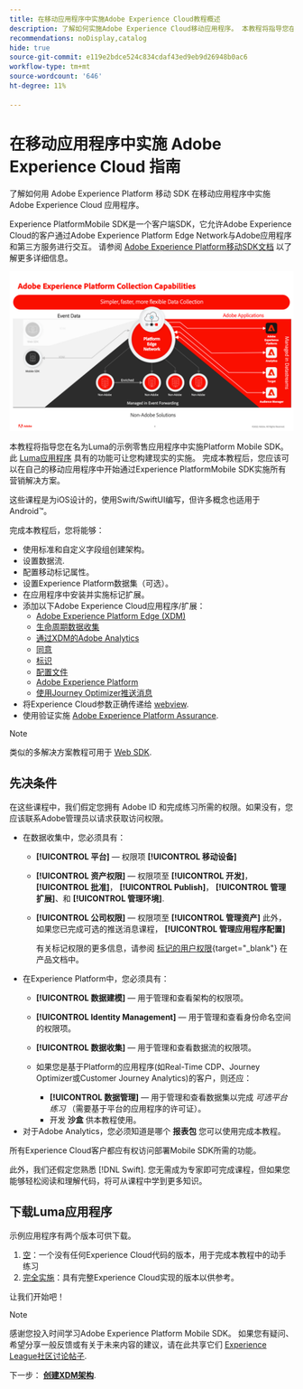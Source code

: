 ```yaml
---
title: 在移动应用程序中实施Adobe Experience Cloud教程概述
description: 了解如何实施Adobe Experience Cloud移动应用程序。 本教程将指导您在一个示例Swift应用程序中实施Experience Cloud应用程序。
recommendations: noDisplay,catalog
hide: true
source-git-commit: e119e2bdce524c834cdaf43ed9eb9d26948b0ac6
workflow-type: tm+mt
source-wordcount: '646'
ht-degree: 11%

---
```


# 在移动应用程序中实施 Adobe Experience Cloud 指南

了解如何用 Adobe Experience Platform 移动 SDK 在移动应用程序中实施 Adobe Experience Cloud 应用程序。

Experience PlatformMobile SDK是一个客户端SDK，它允许Adobe Experience Cloud的客户通过Adobe Experience Platform Edge Network与Adobe应用程序和第三方服务进行交互。 请参阅 [Adobe Experience Platform移动SDK文档](https://developer.adobe.com/client-sdks/documentation/) 以了解更多详细信息。

![内部版本设置](assets/data-collection-mobile-sdk.png)


本教程将指导您在名为Luma的示例零售应用程序中实施Platform Mobile SDK。 此 [Luma应用程序](https://github.com/Adobe-Marketing-Cloud/Luma-iOS-Mobile-App) 具有的功能可让您构建现实的实施。 完成本教程后，您应该可以在自己的移动应用程序中开始通过Experience PlatformMobile SDK实施所有营销解决方案。

这些课程是为iOS设计的，使用Swift/SwiftUI编写，但许多概念也适用于Android™。

完成本教程后，您将能够：

* 使用标准和自定义字段组创建架构。
* 设置数据流.
* 配置移动标记属性。
* 设置Experience Platform数据集（可选）。
* 在应用程序中安装并实施标记扩展。
* 添加以下Adobe Experience Cloud应用程序/扩展：
   * [Adobe Experience Platform Edge (XDM)](events.md)
   * [生命周期数据收集](lifecycle-data.md)
   * [通过XDM的Adobe Analytics](analytics.md)
   * [同意](consent.md)
   * [标识](identity.md)
   * [配置文件](profile.md)
   * [Adobe Experience Platform](platform.md)
   * [使用Journey Optimizer推送消息](journey-optimizer-push.md)
* 将Experience Cloud参数正确传递给 [webview](web-views.md).
* 使用验证实施 [Adobe Experience Platform Assurance](assurance.md).

>[!NOTE]
>
>类似的多解决方案教程可用于 [Web SDK](../tutorial-web-sdk/overview.md).

## 先决条件

在这些课程中，我们假定您拥有 Adobe ID 和完成练习所需的权限。如果没有，您应该联系Adobe管理员以请求获取访问权限。

* 在数据收集中，您必须具有：
   * **[!UICONTROL 平台]** — 权限项 **[!UICONTROL 移动设备]**
   * **[!UICONTROL 资产权限]** — 权限项至 **[!UICONTROL 开发]**， **[!UICONTROL 批准]**， **[!UICONTROL Publish]**， **[!UICONTROL 管理扩展]**、和 **[!UICONTROL 管理环境]**.
   * **[!UICONTROL 公司权限]** — 权限项至 **[!UICONTROL 管理资产]** 此外，如果您已完成可选的推送消息课程， **[!UICONTROL 管理应用程序配置]**

     有关标记权限的更多信息，请参阅 [标记的用户权限](https://experienceleague.adobe.com/docs/experience-platform/tags/admin/user-permissions.html?lang=zh-Hans){target="_blank"} 在产品文档中。
* 在Experience Platform中，您必须具有：
   * **[!UICONTROL 数据建模]** — 用于管理和查看架构的权限项。
   * **[!UICONTROL Identity Management]** — 用于管理和查看身份命名空间的权限项。
   * **[!UICONTROL 数据收集]** — 用于管理和查看数据流的权限项。

   * 如果您是基于Platform的应用程序(如Real-Time CDP、Journey Optimizer或Customer Journey Analytics)的客户，则还应：
      * **[!UICONTROL 数据管理]** — 用于管理和查看数据集以完成 _可选平台练习_ （需要基于平台的应用程序的许可证）。
      * 开发 **沙盒** 供本教程使用。
* 对于Adobe Analytics，您必须知道是哪个 **报表包** 您可以使用完成本教程。

所有Experience Cloud客户都应有权访问部署Mobile SDK所需的功能。

此外，我们还假定您熟悉 [!DNL Swift]. 您无需成为专家即可完成课程，但如果您能够轻松阅读和理解代码，将可从课程中学到更多知识。

## 下载Luma应用程序

示例应用程序有两个版本可供下载。

1. [空](https://github.com/Adobe-Marketing-Cloud/Luma-iOS-Mobile-App{target="_blank"})：一个没有任何Experience Cloud代码的版本，用于完成本教程中的动手练习
1. [完全实施](https://github.com/Adobe-Marketing-Cloud/Luma-iOS-Mobile-App{target="_blank"})：具有完整Experience Cloud实现的版本以供参考。

让我们开始吧！

>[!NOTE]
>
>感谢您投入时间学习Adobe Experience Platform Mobile SDK。 如果您有疑问、希望分享一般反馈或有关于未来内容的建议，请在此共享它们 [Experience League社区讨论帖子](https://experienceleaguecommunities.adobe.com/t5/adobe-experience-platform-launch/tutorial-discussion-implement-adobe-experience-cloud-in-mobile/td-p/443796).

下一步： **[创建XDM架构](create-schema.md)**.

